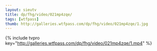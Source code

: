 ```yaml
--- 
layout: sieutv
title: dp/fhg/video/021mp4zqe/
tags: [wtfpass]
thumb: http://galleries.wtfpass.com/dp/fhg/video/021mp4zqe/1.jpg
---
```

{% include tvpro key="http://galleries.wtfpass.com/dp/fhg/video/021mp4zqe/1.mp4" %} 

